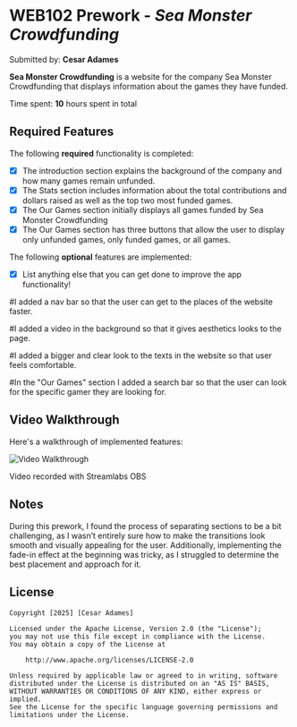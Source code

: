 # WEB102 Prework - *Sea Monster Crowdfunding*

Submitted by: **Cesar Adames**

**Sea Monster Crowdfunding** is a website for the company Sea Monster Crowdfunding that displays information about the games they have funded.

Time spent: **10** hours spent in total

## Required Features

The following **required** functionality is completed:

* [X] The introduction section explains the background of the company and how many games remain unfunded.
* [X] The Stats section includes information about the total contributions and dollars raised as well as the top two most funded games.
* [X] The Our Games section initially displays all games funded by Sea Monster Crowdfunding
* [X] The Our Games section has three buttons that allow the user to display only unfunded games, only funded games, or all games.

The following **optional** features are implemented:

* [X] List anything else that you can get done to improve the app functionality!

#I added a nav bar so that the user can get to the places of the website faster.

#I added a video in the background so that it gives aesthetics looks to the page.

#I added a bigger and clear look to the texts in the website so that user feels comfortable.

#In the "Our Games" section I added a search bar so that the user can look for the specific gamer they are looking for.

## Video Walkthrough

Here's a walkthrough of implemented features:

<img src='https://www.youtube.com/watch?v=8YalCaB4bb8' title='WEB102 Prework - Sea Monster Crowdfunding
' width='' alt='Video Walkthrough' />


Video recorded with Streamlabs OBS


## Notes

During this prework, I found the process of separating sections to be a bit challenging, as I wasn’t entirely sure how to make the transitions look smooth and visually appealing for the user. Additionally, implementing the fade-in effect at the beginning was tricky, as I struggled to determine the best placement and approach for it.

## License

    Copyright [2025] [Cesar Adames]

    Licensed under the Apache License, Version 2.0 (the "License");
    you may not use this file except in compliance with the License.
    You may obtain a copy of the License at

        http://www.apache.org/licenses/LICENSE-2.0

    Unless required by applicable law or agreed to in writing, software
    distributed under the License is distributed on an "AS IS" BASIS,
    WITHOUT WARRANTIES OR CONDITIONS OF ANY KIND, either express or implied.
    See the License for the specific language governing permissions and
    limitations under the License.
